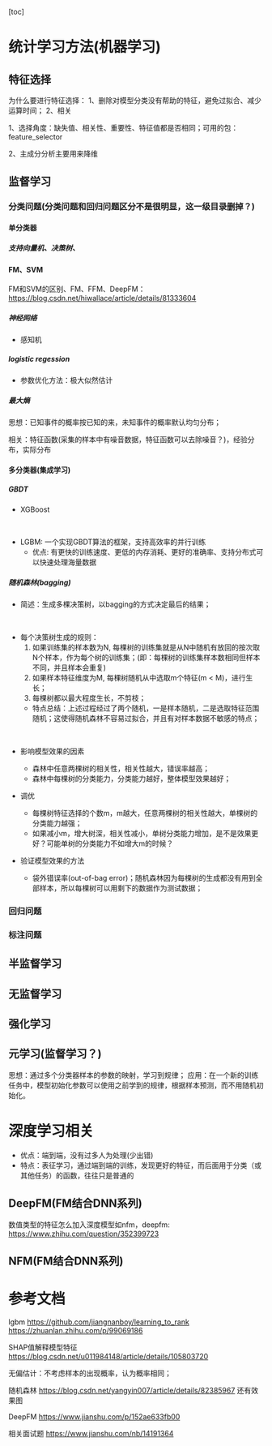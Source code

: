 [toc]

# 统计学习方法(机器学习)

## 特征选择
为什么要进行特征选择：
1、删除对模型分类没有帮助的特征，避免过拟合、减少运算时间；
2、相关

1、选择角度：缺失值、相关性、重要性、特征值都是否相同；可用的包：feature_selector

2、主成分分析主要用来降维

## 监督学习

### 分类问题(分类问题和回归问题区分不是很明显，这一级目录删掉？)

#### 单分类器

##### 支持向量机、决策树、

#### FM、SVM

FM和SVM的区别、FM、FFM、DeepFM：https://blog.csdn.net/hiwallace/article/details/81333604

##### 神经网络

- 感知机


##### logistic regession

- 参数优化方法：极大似然估计

##### 最大熵

思想：已知事件的概率按已知的来，未知事件的概率默认均匀分布；

相关：特征函数(采集的样本中有噪音数据，特征函数可以去除噪音？)，经验分布，实际分布

#### 多分类器(集成学习)

##### GBDT
- XGBoost
  
<br>

- LGBM: 一个实现GBDT算法的框架，支持高效率的并行训练
  - 优点: 有更快的训练速度、更低的内存消耗、更好的准确率、支持分布式可以快速处理海量数据

##### 随机森林(bagging)

- 简述：生成多棵决策树，以bagging的方式决定最后的结果；
<br>

- 每个决策树生成的规则：
  1. 如果训练集的样本数为N, 每棵树的训练集就是从N中随机有放回的按次取N个样本，作为每个树的训练集；(即：每棵树的训练集样本数相同但样本不同，并且样本会重复)
  2. 如果样本特征维度为M, 每棵树随机从中选取m个特征(m < M)，进行生长；
  3. 每棵树都以最大程度生长，不剪枝；
  - 特点总结：上述过程经过了两个随机，一是样本随机，二是选取特征范围随机；这使得随机森林不容易过拟合，并且有对样本数据不敏感的特点；
<br>

- 影响模型效果的因素
  - 森林中任意两棵树的相关性，相关性越大，错误率越高；
  - 森林中每棵树的分类能力，分类能力越好，整体模型效果越好；

- 调优
  - 每棵树特征选择的个数m，m越大，任意两棵树的相关性越大，单棵树的分类能力越强；
  - 如果减小m，增大树深，相关性减小，单树分类能力增加，是不是效果更好？可能单树的分类能力不如增大m的时候？

- 验证模型效果的方法
  - 袋外错误率(out-of-bag error)；随机森林因为每棵树的生成都没有用到全部样本，所以每棵树可以用剩下的数据作为测试数据；


### 回归问题

### 标注问题

## 半监督学习

## 无监督学习

## 强化学习

## 元学习(监督学习？)

思想：通过多个分类器样本的参数的映射，学习到规律；
应用：在一个新的训练任务中，模型初始化参数可以使用之前学到的规律，根据样本预测，而不用随机初始化。

# 深度学习相关

- 优点：端到端，没有过多人为处理(少出错)
- 特点：表征学习，通过端到端的训练，发现更好的特征，而后面用于分类（或其他任务）的函数，往往只是普通的

## DeepFM(FM结合DNN系列)

数值类型的特征怎么加入深度模型如nfm，deepfm: https://www.zhihu.com/question/352399723

## NFM(FM结合DNN系列)


# 参考文档
lgbm
https://github.com/jiangnanboy/learning_to_rank
https://zhuanlan.zhihu.com/p/99069186

SHAP值解释模型特征
https://blog.csdn.net/u011984148/article/details/105803720

无偏估计：不考虑样本的出现概率，认为概率相同；

随机森林
https://blog.csdn.net/yangyin007/article/details/82385967
还有效果图

DeepFM
https://www.jianshu.com/p/152ae633fb00

相关面试题
https://www.jianshu.com/nb/14191364


